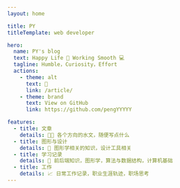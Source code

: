 ```yaml
---
layout: home

title: PY
titleTemplate: web developer

hero:
  name: PY's blog
  text: Happy Life 🏀 Working Smooth 💻 
  tagline: Humble，Curiosity，Effort
  actions:
    - theme: alt
      text: 🚀
      link: /article/
    - theme: brand
      text: View on GitHub
      link: https://github.com/pengYYYYY

features:
  - title: 文章
    details: 🧑‍💻 各个方向的水文，随便写点什么
  - title: 图形与设计
    details: 🎨 图形学相关的知识，设计工具相关
  - title: 学习记录
    details: 🧱 前后端知识，图形学，算法与数据结构，计算机基础
  - title: 工作
    details: 📈 日常工作记录，职业生涯轨迹，职场思考
---
```


